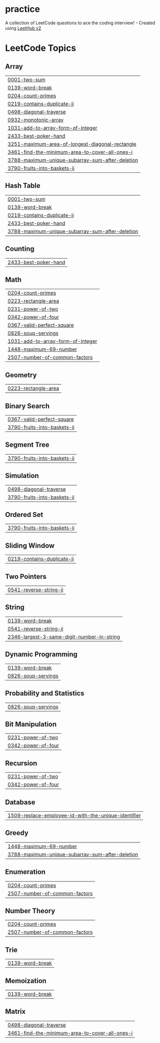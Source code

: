 # practice
A collection of LeetCode questions to ace the coding interview! - Created using [LeetHub v2](https://github.com/arunbhardwaj/LeetHub-2.0)

<!---LeetCode Topics Start-->
# LeetCode Topics
## Array
|  |
| ------- |
| [0001-two-sum](https://github.com/Robinfl2005/practice/tree/master/0001-two-sum) |
| [0139-word-break](https://github.com/Robinfl2005/practice/tree/master/0139-word-break) |
| [0204-count-primes](https://github.com/Robinfl2005/practice/tree/master/0204-count-primes) |
| [0219-contains-duplicate-ii](https://github.com/Robinfl2005/practice/tree/master/0219-contains-duplicate-ii) |
| [0498-diagonal-traverse](https://github.com/Robinfl2005/practice/tree/master/0498-diagonal-traverse) |
| [0932-monotonic-array](https://github.com/Robinfl2005/practice/tree/master/0932-monotonic-array) |
| [1031-add-to-array-form-of-integer](https://github.com/Robinfl2005/practice/tree/master/1031-add-to-array-form-of-integer) |
| [2433-best-poker-hand](https://github.com/Robinfl2005/practice/tree/master/2433-best-poker-hand) |
| [3251-maximum-area-of-longest-diagonal-rectangle](https://github.com/Robinfl2005/practice/tree/master/3251-maximum-area-of-longest-diagonal-rectangle) |
| [3461-find-the-minimum-area-to-cover-all-ones-i](https://github.com/Robinfl2005/practice/tree/master/3461-find-the-minimum-area-to-cover-all-ones-i) |
| [3788-maximum-unique-subarray-sum-after-deletion](https://github.com/Robinfl2005/practice/tree/master/3788-maximum-unique-subarray-sum-after-deletion) |
| [3790-fruits-into-baskets-ii](https://github.com/Robinfl2005/practice/tree/master/3790-fruits-into-baskets-ii) |
## Hash Table
|  |
| ------- |
| [0001-two-sum](https://github.com/Robinfl2005/practice/tree/master/0001-two-sum) |
| [0139-word-break](https://github.com/Robinfl2005/practice/tree/master/0139-word-break) |
| [0219-contains-duplicate-ii](https://github.com/Robinfl2005/practice/tree/master/0219-contains-duplicate-ii) |
| [2433-best-poker-hand](https://github.com/Robinfl2005/practice/tree/master/2433-best-poker-hand) |
| [3788-maximum-unique-subarray-sum-after-deletion](https://github.com/Robinfl2005/practice/tree/master/3788-maximum-unique-subarray-sum-after-deletion) |
## Counting
|  |
| ------- |
| [2433-best-poker-hand](https://github.com/Robinfl2005/practice/tree/master/2433-best-poker-hand) |
## Math
|  |
| ------- |
| [0204-count-primes](https://github.com/Robinfl2005/practice/tree/master/0204-count-primes) |
| [0223-rectangle-area](https://github.com/Robinfl2005/practice/tree/master/0223-rectangle-area) |
| [0231-power-of-two](https://github.com/Robinfl2005/practice/tree/master/0231-power-of-two) |
| [0342-power-of-four](https://github.com/Robinfl2005/practice/tree/master/0342-power-of-four) |
| [0367-valid-perfect-square](https://github.com/Robinfl2005/practice/tree/master/0367-valid-perfect-square) |
| [0826-soup-servings](https://github.com/Robinfl2005/practice/tree/master/0826-soup-servings) |
| [1031-add-to-array-form-of-integer](https://github.com/Robinfl2005/practice/tree/master/1031-add-to-array-form-of-integer) |
| [1448-maximum-69-number](https://github.com/Robinfl2005/practice/tree/master/1448-maximum-69-number) |
| [2507-number-of-common-factors](https://github.com/Robinfl2005/practice/tree/master/2507-number-of-common-factors) |
## Geometry
|  |
| ------- |
| [0223-rectangle-area](https://github.com/Robinfl2005/practice/tree/master/0223-rectangle-area) |
## Binary Search
|  |
| ------- |
| [0367-valid-perfect-square](https://github.com/Robinfl2005/practice/tree/master/0367-valid-perfect-square) |
| [3790-fruits-into-baskets-ii](https://github.com/Robinfl2005/practice/tree/master/3790-fruits-into-baskets-ii) |
## Segment Tree
|  |
| ------- |
| [3790-fruits-into-baskets-ii](https://github.com/Robinfl2005/practice/tree/master/3790-fruits-into-baskets-ii) |
## Simulation
|  |
| ------- |
| [0498-diagonal-traverse](https://github.com/Robinfl2005/practice/tree/master/0498-diagonal-traverse) |
| [3790-fruits-into-baskets-ii](https://github.com/Robinfl2005/practice/tree/master/3790-fruits-into-baskets-ii) |
## Ordered Set
|  |
| ------- |
| [3790-fruits-into-baskets-ii](https://github.com/Robinfl2005/practice/tree/master/3790-fruits-into-baskets-ii) |
## Sliding Window
|  |
| ------- |
| [0219-contains-duplicate-ii](https://github.com/Robinfl2005/practice/tree/master/0219-contains-duplicate-ii) |
## Two Pointers
|  |
| ------- |
| [0541-reverse-string-ii](https://github.com/Robinfl2005/practice/tree/master/0541-reverse-string-ii) |
## String
|  |
| ------- |
| [0139-word-break](https://github.com/Robinfl2005/practice/tree/master/0139-word-break) |
| [0541-reverse-string-ii](https://github.com/Robinfl2005/practice/tree/master/0541-reverse-string-ii) |
| [2346-largest-3-same-digit-number-in-string](https://github.com/Robinfl2005/practice/tree/master/2346-largest-3-same-digit-number-in-string) |
## Dynamic Programming
|  |
| ------- |
| [0139-word-break](https://github.com/Robinfl2005/practice/tree/master/0139-word-break) |
| [0826-soup-servings](https://github.com/Robinfl2005/practice/tree/master/0826-soup-servings) |
## Probability and Statistics
|  |
| ------- |
| [0826-soup-servings](https://github.com/Robinfl2005/practice/tree/master/0826-soup-servings) |
## Bit Manipulation
|  |
| ------- |
| [0231-power-of-two](https://github.com/Robinfl2005/practice/tree/master/0231-power-of-two) |
| [0342-power-of-four](https://github.com/Robinfl2005/practice/tree/master/0342-power-of-four) |
## Recursion
|  |
| ------- |
| [0231-power-of-two](https://github.com/Robinfl2005/practice/tree/master/0231-power-of-two) |
| [0342-power-of-four](https://github.com/Robinfl2005/practice/tree/master/0342-power-of-four) |
## Database
|  |
| ------- |
| [1509-replace-employee-id-with-the-unique-identifier](https://github.com/Robinfl2005/practice/tree/master/1509-replace-employee-id-with-the-unique-identifier) |
## Greedy
|  |
| ------- |
| [1448-maximum-69-number](https://github.com/Robinfl2005/practice/tree/master/1448-maximum-69-number) |
| [3788-maximum-unique-subarray-sum-after-deletion](https://github.com/Robinfl2005/practice/tree/master/3788-maximum-unique-subarray-sum-after-deletion) |
## Enumeration
|  |
| ------- |
| [0204-count-primes](https://github.com/Robinfl2005/practice/tree/master/0204-count-primes) |
| [2507-number-of-common-factors](https://github.com/Robinfl2005/practice/tree/master/2507-number-of-common-factors) |
## Number Theory
|  |
| ------- |
| [0204-count-primes](https://github.com/Robinfl2005/practice/tree/master/0204-count-primes) |
| [2507-number-of-common-factors](https://github.com/Robinfl2005/practice/tree/master/2507-number-of-common-factors) |
## Trie
|  |
| ------- |
| [0139-word-break](https://github.com/Robinfl2005/practice/tree/master/0139-word-break) |
## Memoization
|  |
| ------- |
| [0139-word-break](https://github.com/Robinfl2005/practice/tree/master/0139-word-break) |
## Matrix
|  |
| ------- |
| [0498-diagonal-traverse](https://github.com/Robinfl2005/practice/tree/master/0498-diagonal-traverse) |
| [3461-find-the-minimum-area-to-cover-all-ones-i](https://github.com/Robinfl2005/practice/tree/master/3461-find-the-minimum-area-to-cover-all-ones-i) |
<!---LeetCode Topics End-->